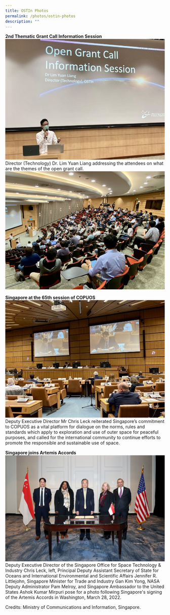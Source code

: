 ```yaml
---
title: OSTIn Photos
permalink: /photos/ostin-photos
description: ""
---
```

**2nd Thematic Grant Call Information Session**
![GrantCallOpening](/images/Social%20Media%20Photos/Grant%20Call%20Info%20Session%201.png)
Director (Technology) Dr. Lim Yuan Liang addressing the attendees on what are the themes of the open grant call.
![GrantCallOpening2](/images/Social%20Media%20Photos/Grant%20Call%20Info%20Session%202.png)

**Singapore at the 65th session of COPUOS**
![65copuos](/images/Social%20Media%20Photos/65th%20COPUOS.png)
Deputy Executive Director Mr Chris Leck reiterated Singapore’s commitment to COPUOS as a vital platform for dialogue on the norms, rules and standards which apply to exploration and use of outer space for peaceful purposes, and called for the international community to continue efforts to promote the responsible and sustainable use of space.

**Singapore joins Artemis Accords**
![Artemis Signing](/images/Social%20Media%20Photos/Artemis-signing.jpg)
Deputy Executive Director of the Singapore Office for Space Technology & Industry Chris Leck, left, Principal Deputy Assistant Secretary of State for Oceans and International Environmental and Scientific Affairs Jennifer R. Littlejohn, Singapore Minister for Trade and Industry Gan Kim Yong, NASA Deputy Administrator Pam Melroy, and Singapore Ambassador to the United States Ashok Kumar Mirpuri pose for a photo following Singapore's signing of the Artemis Accords in Washington, March 28, 2022.

Credits: Ministry of Communications and Information, Singapore.